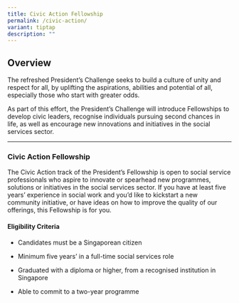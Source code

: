 ```yaml
---
title: Civic Action Fellowship
permalink: /civic-action/
variant: tiptap
description: ""
---
```

<h2><strong>Overview &nbsp;</strong></h2>
<p>The refreshed President’s Challenge seeks to build a culture of unity
and respect for all, by uplifting the aspirations, abilities and potential
of all, especially those who start with greater odds.</p>
<p>As part of this effort, the President’s Challenge will introduce Fellowships
to develop civic leaders, recognise individuals pursuing second chances
in life, as well as encourage new innovations and initiatives in the social
services sector.&nbsp;</p>
<hr>
<h3><strong>Civic Action Fellowship</strong></h3>
<p>The Civic Action track of the President’s Fellowship is open to social
service professionals who aspire to innovate or spearhead new programmes,
solutions or initiatives in the social services sector. If you have at
least five years’ experience in social work and you’d like to kickstart
a new community initiative, or have ideas on how to improve the quality
of our offerings, this Fellowship is for you.</p>
<h4><strong>Eligibility Criteria</strong></h4>
<ul>
<li>
<p>Candidates must be a Singaporean citizen</p>
</li>
<li>
<p>Minimum five years’ in a full-time social services role&nbsp;</p>
</li>
<li>
<p>Graduated with a diploma or higher, from a recognised institution in Singapore</p>
</li>
<li>
<p>Able to commit to a two-year programme</p>
</li>
</ul>
<h4></h4>
<p></p>
